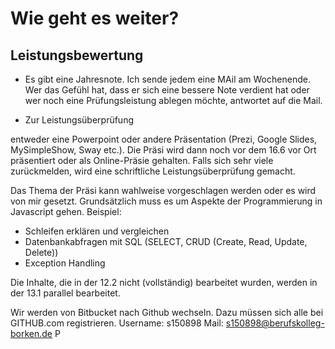 # Wie geht es weiter?

## Leistungsbewertung

* Es gibt eine Jahresnote. Ich sende jedem eine MAil am Wochenende. Wer das Gefühl hat, dass er sich eine bessere Note verdient hat oder wer noch eine Prüfungsleistung ablegen möchte, antwortet auf die Mail.

* Zur Leistungsüberprüfung

entweder eine Powerpoint oder andere Präsentation (Prezi, Google Slides, MySimpleShow, Sway etc.). Die Präsi wird dann noch vor dem 16.6 vor Ort präsentiert oder als Online-Präsie gehalten.
Falls sich sehr viele zurückmelden, wird eine schriftliche Leistungsüberprüfung gemacht.

Das Thema der Präsi kann wahlweise vorgeschlagen werden oder es wird von mir gesetzt. Grundsätzlich muss es um Aspekte der Programmierung in Javascript gehen. Beispiel: 
* Schleifen erklären und vergleichen
* Datenbankabfragen mit SQL (SELECT, CRUD (Create, Read, Update, Delete))
* Exception Handling

Die Inhalte, die in der 12.2 nicht (vollständig) bearbeitet wurden, werden in der 13.1 parallel bearbeitet.

Wir werden von Bitbucket nach Github wechseln. Dazu müssen sich alle bei GITHUB.com registrieren.
Username: s150898
Mail: s150898@berufskolleg-borken.de
P


